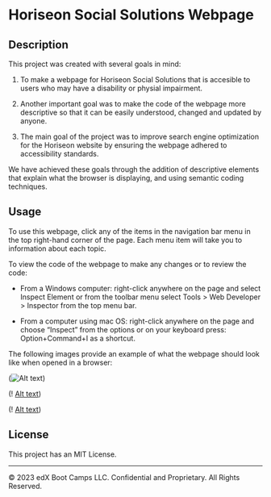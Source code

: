 # Horiseon Social Solutions Webpage

## Description 

This project was created with several goals in mind:

1. To make a webpage for Horiseon Social Solutions that is accesible to users who may have a disability or physial impairment. 

2. Another important goal was to make the code of the webpage more descriptive so that it can be easily understood, changed and updated by anyone. 

3. The main goal of the project was to improve search engine optimization for the Horiseon website by ensuring the webpage adhered to accessibility standards.

We have achieved these goals through the addition of descriptive elements that explain what the browser is displaying, and using semantic coding techniques.


## Usage 

To use this webpage, click any of the items in the navigation bar menu in the top right-hand corner of the page. Each menu item will take you to information about each topic. 

To view the code of the webpage to make any changes or to review the code:

- From a Windows computer: right-click anywhere on the page and select Inspect Element or from the toolbar menu select Tools > Web Developer > Inspector from the top menu bar.

- From a computer using mac OS:  right-click anywhere on the page and choose “Inspect” from the options or on your keyboard press: Option+Command+I as a shortcut.

The following images provide an example of what the webpage should look like when opened in a browser:

(![Alt text](<Assets/Screenshot 2023-12-07 at 17.26.38.png>))

(! [Alt text](<Assets/Screenshot 2023-12-07 at 17.26.47.png>))

(! [Alt text](<Assets/Screenshot 2023-12-07 at 17.26.52.png>))

## License

This project has an MIT License.


---

© 2023 edX Boot Camps LLC. Confidential and Proprietary. All Rights Reserved.
